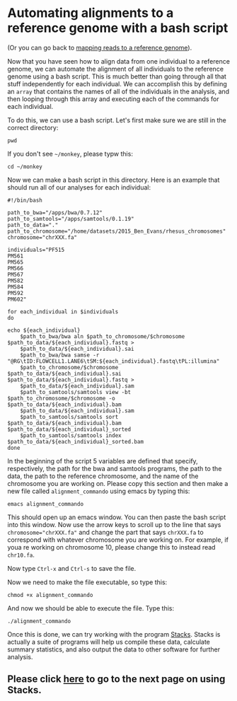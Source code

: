 # Automating alignments to a reference genome with a bash script

(Or you can go back to [mapping reads to a reference genome](https://github.com/evansbenj/Reduced-Representation-Workshop/blob/master/4_Mapping_reads_to_a_reference_genome.md)).

Now that you have seen how to align data from one individual to a reference genome, we can automate the alignment of all individuals to the reference genome using a bash script.  This is much better than going through all that stuff independently for each individual.  We can accomplish this by defining an `array` that contains the names of all of the individuals in the analysis, and then looping through this array and executing each of the commands for each individual.

To do this, we can use a bash script.  Let's first make sure we are still in the correct directory:

`pwd`

If you don't see `~/monkey`, please typw this:

`cd ~/monkey`

Now we can make a bash script in this directory.  Here is an example that should run all of our analyses for each individual:

```
#!/bin/bash                                                                                                                  

path_to_bwa="/apps/bwa/0.7.12"
path_to_samtools="/apps/samtools/0.1.19"
path_to_data="."
path_to_chromosome="/home/datasets/2015_Ben_Evans/rhesus_chromosomes"
chromosome="chrXXX.fa"

individuals="PF515
PM561
PM565
PM566
PM567
PM582
PM584
PM592
PM602"

for each_individual in $individuals
do

echo ${each_individual}
    $path_to_bwa/bwa aln $path_to_chromosome/$chromosome $path_to_data/${each_individual}.fastq >
    $path_to_data/${each_individual}.sai
    $path_to_bwa/bwa samse -r "@RG\tID:FLOWCELL1.LANE6\tSM:${each_individual}.fastq\tPL:illumina"
    $path_to_chromosome/$chromosome $path_to_data/${each_individual}.sai $path_to_data/${each_individual}.fastq >
    $path_to_data/${each_individual}.sam
    $path_to_samtools/samtools view -bt $path_to_chromosome/$chromosome -o $path_to_data/${each_individual}.bam
    $path_to_data/${each_individual}.sam
    $path_to_samtools/samtools sort $path_to_data/${each_individual}.bam $path_to_data/${each_individual}_sorted
    $path_to_samtools/samtools index $path_to_data/${each_individual}_sorted.bam
done

```

In the beginning of the script 5 variables are defined that specify, respectively, the path for the bwa and samtools programs, the path to the data, the path to the reference chromosome, and the name of the chromosome you are working on.  Please copy this section and then make a new file called `alignment_commando` using emacs by typing this:

`emacs alignment_commando`

This should open up an emacs window.  You can then paste the bash script into this window.  Now use the arrow keys to scroll up to the line that says `chromosome="chrXXX.fa"` and change the part that says `chrXXX.fa` to correspond with whatever chromosome you are working on.  For example, if youa re working on chromosome 10, please change this to instead read `chr10.fa`.

Now type `Ctrl-x` and `Ctrl-s` to save the file.

Now we need to make the file executable, so type this:

`chmod +x alignment_commando`

And now we should be able to execute the file.  Type this:

`./alignment_commando`

Once this is done, we can try working with the program [Stacks](http://creskolab.uoregon.edu/stacks/manual/).  Stacks is actually a suite of programs will help us compile these data, calculate summary statistics, and also output the data to other software for further analysis.  

## Please click [here](https://github.com/evansbenj/Reduced-Representation-Workshop/blob/master/6_Using_Stacks_with_a_reference_genome.md) to go to the next page on using Stacks.
